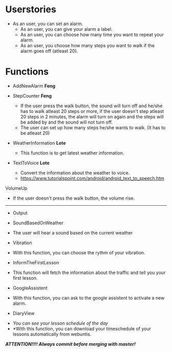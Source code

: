 # Userstories

* As an user, you can set an alarm.
  - As an user, you can give your alarm a label.
  - As an user, you can choose how many time you want to repeat your alarm.
  - As an user, you choose how many steps you want to walk if the alarm goes off (atleast 20).
  
  
# Functions
* AddNewAlarm **Feng**

* StepCounter **Feng**
    - If the user press the walk button, the sound will turn off and he/she has to walk atleast 20 steps or more, if the user doesn't step atleast 20 steps in 2 minutes, the alarm will turn on again and the steps will be added by and the sound will not turn off.
    - The user can set up how many steps he/she wants to walk. (It has to be atleast 20)
 
 * WeatherInformation **Lote**
    - This function is to get latest weather information.
 * TextToVoice **Lote**
    - Convert the information about the weather to voice. 
    - https://www.tutorialspoint.com/android/android_text_to_speech.htm

 VolumeUp 
 - If the user doesn't press the walk button, the volume rise.
  
---

* Output
 


 * SoundBasedOnWeather
  - The user will hear a sound based on the current weather
  
 * Vibration
  - With this function, you can choose the rythm of your vibration.
  
   * InformTheFirstLesson 
  - This function will fetch the information about the traffic and tell you your first lesson.
  
  * GoogleAssistent 
  - With this function, you can ask to the google assistent to activate a new alarm.
  
  
 * DiaryView
  - *You can see your lesson schedule of the day*
  - *With this function, you can download your timeschedule of your lessons automatically from webuntis.
  
  
  ***ATTENTION!!!! Always commit before merging with master!***
 
